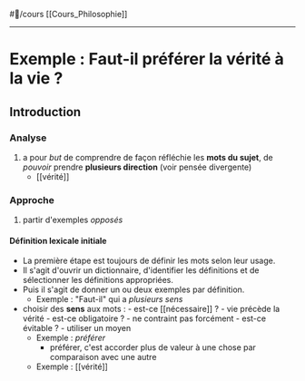 #📝/cours [[Cours_Philosophie]]


--- 
# Exemple : Faut-il préférer la vérité à la vie ?
## Introduction
### Analyse
1. a pour *but* de comprendre de façon réfléchie les **mots du sujet**, de *pouvoir* prendre **plusieurs direction** (voir pensée divergente)
	- [[vérité]]
### Approche
1. partir d'exemples *opposés*
#### Définition lexicale initiale
- La première étape est toujours de définir les mots selon leur usage.
- Il s'agit d'ouvrir un dictionnaire, d'identifier les définitions et de sélectionner les définitions appropriées.
- Puis il s'agit de donner un ou deux exemples par définition.
	- Exemple : "Faut-il" qui a *plusieurs sens*
- choisir des **sens** aux mots :
		- est-ce [[nécessaire]] ?
			- vie précède la vérité
		- est-ce obligatoire ?
			- ne contraint pas forcément
		- est-ce évitable ?
			- utiliser un moyen
	- Exemple : *préférer*
		- préférer, c'est accorder plus de valeur à une chose par comparaison avec une autre
	- Exemple : [[vérité]]